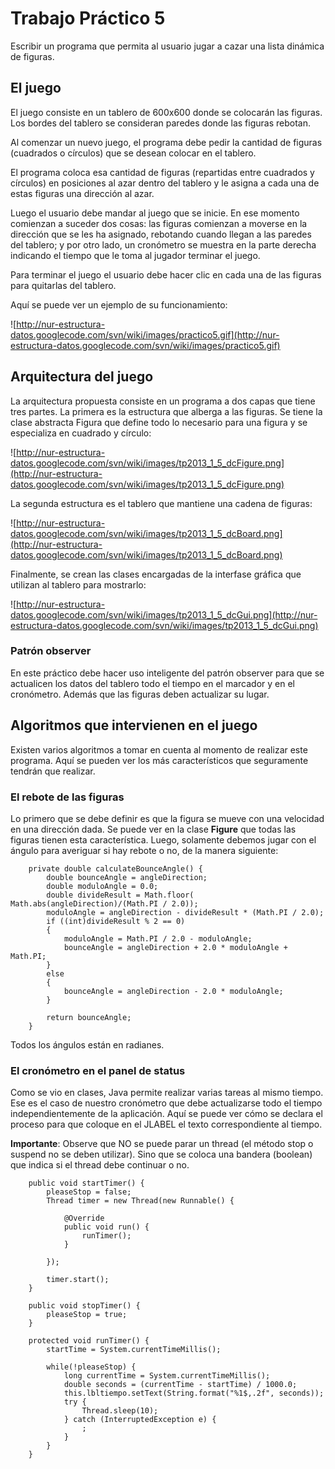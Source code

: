 # Trabajo Práctico 5 #

Escribir un programa que permita al usuario jugar a cazar una lista dinámica de figuras.

## El juego ##

El juego consiste en un tablero de 600x600 donde se colocarán las figuras. Los bordes del tablero se consideran paredes donde las figuras rebotan.

Al comenzar un nuevo juego, el programa debe pedir la cantidad de figuras (cuadrados o círculos) que se desean colocar en el tablero.

El programa coloca esa cantidad de figuras (repartidas entre cuadrados y círculos) en posiciones al azar dentro del tablero y le asigna a cada una de estas figuras una dirección al azar.

Luego el usuario debe mandar al juego que se inicie. En ese momento comienzan a suceder dos cosas: las figuras comienzan a moverse en la dirección
que se les ha asignado, rebotando cuando llegan a las paredes del tablero; y por otro lado, un cronómetro se muestra en la parte derecha indicando
el tiempo que le toma al jugador terminar el juego.

Para terminar el juego el usuario debe hacer clic en cada una de las figuras para quitarlas del tablero.

Aquí se puede ver un ejemplo de su funcionamiento:

![http://nur-estructura-datos.googlecode.com/svn/wiki/images/practico5.gif](http://nur-estructura-datos.googlecode.com/svn/wiki/images/practico5.gif)

## Arquitectura del juego ##

La arquitectura propuesta consiste en un programa a dos capas que tiene tres partes. La primera es la estructura que alberga a las figuras. Se
tiene la clase abstracta Figura que define todo lo necesario para una figura y se especializa en cuadrado y círculo:

![http://nur-estructura-datos.googlecode.com/svn/wiki/images/tp2013_1_5_dcFigure.png](http://nur-estructura-datos.googlecode.com/svn/wiki/images/tp2013_1_5_dcFigure.png)

La segunda estructura es el tablero que mantiene una cadena de figuras:

![http://nur-estructura-datos.googlecode.com/svn/wiki/images/tp2013_1_5_dcBoard.png](http://nur-estructura-datos.googlecode.com/svn/wiki/images/tp2013_1_5_dcBoard.png)

Finalmente, se crean las clases encargadas de la interfase gráfica que utilizan al tablero para mostrarlo:

![http://nur-estructura-datos.googlecode.com/svn/wiki/images/tp2013_1_5_dcGui.png](http://nur-estructura-datos.googlecode.com/svn/wiki/images/tp2013_1_5_dcGui.png)

### Patrón observer ###

En este práctico debe hacer uso inteligente del patrón observer para que se actualicen los datos del tablero todo el tiempo en el marcador y
en el cronómetro. Además que las figuras deben actualizar su lugar.

## Algoritmos que intervienen en el juego ##

Existen varios algoritmos a tomar en cuenta al momento de realizar este programa. Aquí se pueden ver los más característicos que seguramente tendrán que realizar.

### El rebote de las figuras ###

Lo primero que se debe definir es que la figura se mueve con una velocidad en una dirección dada. Se puede ver en la clase **Figure** que todas
las figuras tienen esta característica. Luego, solamente debemos jugar con el ángulo para averiguar si hay rebote o no, de la manera siguiente:

```
	private double calculateBounceAngle() {
		double bounceAngle = angleDirection;
		double moduloAngle = 0.0;
		double divideResult = Math.floor( Math.abs(angleDirection)/(Math.PI / 2.0));
		moduloAngle = angleDirection - divideResult * (Math.PI / 2.0);
		if ((int)divideResult % 2 == 0) 
		{
			moduloAngle = Math.PI / 2.0 - moduloAngle;
			bounceAngle = angleDirection + 2.0 * moduloAngle + Math.PI;
		} 
		else 
		{
			bounceAngle = angleDirection - 2.0 * moduloAngle;
		}
		
		return bounceAngle;
	}
```

Todos los ángulos están en radianes.

### El cronómetro en el panel de status ###

Como se vio en clases, Java permite realizar varias tareas al mismo tiempo. Ese es el caso de nuestro cronómetro que
debe actualizarse todo el tiempo independientemente de la aplicación. Aquí se puede ver cómo se declara el proceso
para que coloque en el JLABEL el texto correspondiente al tiempo.

**Importante**: Observe que NO se puede parar un thread (el método stop o suspend no se deben utilizar). Sino que se coloca una bandera (boolean)
que indica si el thread debe continuar o no.

```
	public void startTimer() {
		pleaseStop = false;
		Thread timer = new Thread(new Runnable() {

			@Override
			public void run() {
				runTimer();
			}
			
		});
		
		timer.start();
	}
	
	public void stopTimer() {
		pleaseStop = true;
	}

	protected void runTimer() {
		startTime = System.currentTimeMillis();
		
		while(!pleaseStop) {
			long currentTime = System.currentTimeMillis();
			double seconds = (currentTime - startTime) / 1000.0;
			this.lbltiempo.setText(String.format("%1$,.2f", seconds));
			try {
				Thread.sleep(10);
			} catch (InterruptedException e) {
				;
			}
		}
	}
```